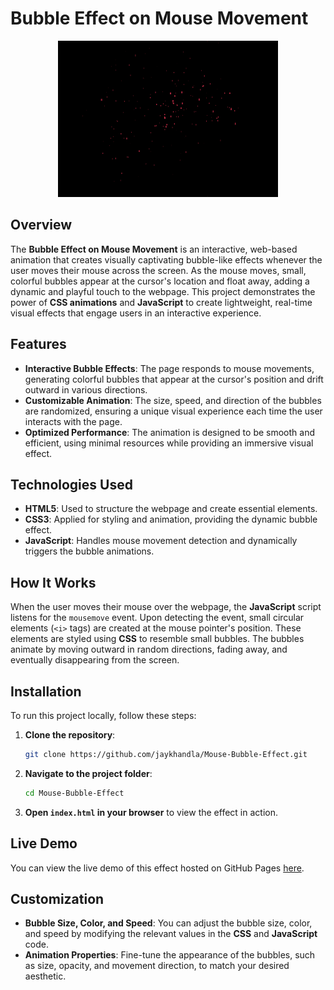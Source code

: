 # Bubble Effect on Mouse Movement

<div align="center">
  <img src ="./Bubble effects.png" height="250px" width="70%" />  
</div> 

## Overview

The **Bubble Effect on Mouse Movement** is an interactive, web-based animation that creates visually captivating bubble-like effects whenever the user moves their mouse across the screen. As the mouse moves, small, colorful bubbles appear at the cursor's location and float away, adding a dynamic and playful touch to the webpage. This project demonstrates the power of **CSS animations** and **JavaScript** to create lightweight, real-time visual effects that engage users in an interactive experience.

## Features

- **Interactive Bubble Effects**: The page responds to mouse movements, generating colorful bubbles that appear at the cursor's position and drift outward in various directions.
- **Customizable Animation**: The size, speed, and direction of the bubbles are randomized, ensuring a unique visual experience each time the user interacts with the page.
- **Optimized Performance**: The animation is designed to be smooth and efficient, using minimal resources while providing an immersive visual effect.

## Technologies Used

- **HTML5**: Used to structure the webpage and create essential elements.
- **CSS3**: Applied for styling and animation, providing the dynamic bubble effect.
- **JavaScript**: Handles mouse movement detection and dynamically triggers the bubble animations.

## How It Works

When the user moves their mouse over the webpage, the **JavaScript** script listens for the `mousemove` event. Upon detecting the event, small circular elements (`<i>` tags) are created at the mouse pointer's position. These elements are styled using **CSS** to resemble small bubbles. The bubbles animate by moving outward in random directions, fading away, and eventually disappearing from the screen.

## Installation

To run this project locally, follow these steps:

1. **Clone the repository**:
    ```bash
    git clone https://github.com/jaykhandla/Mouse-Bubble-Effect.git
    ```

2. **Navigate to the project folder**:
    ```bash
    cd Mouse-Bubble-Effect
    ```

3. **Open `index.html` in your browser** to view the effect in action.

## Live Demo

You can view the live demo of this effect hosted on GitHub Pages [here](https://github.com/jaykhandla/Mouse-Bubble-Effect).

## Customization

- **Bubble Size, Color, and Speed**: You can adjust the bubble size, color, and speed by modifying the relevant values in the **CSS** and **JavaScript** code.
- **Animation Properties**: Fine-tune the appearance of the bubbles, such as size, opacity, and movement direction, to match your desired aesthetic.